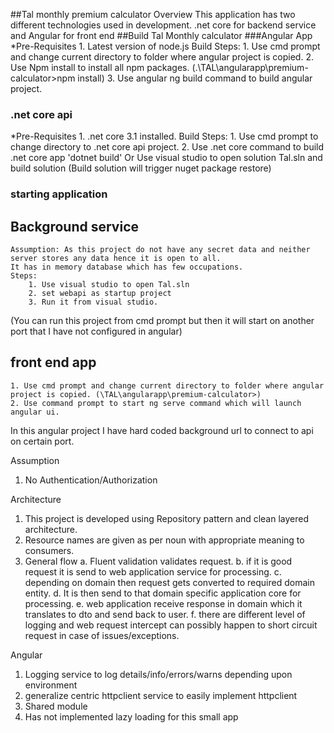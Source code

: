 ##Tal monthly premium calculator Overview
This application has two different technologies used in development. .net core for backend service and Angular for front end
##Build Tal Monthly calculator
###Angular App
*Pre-Requisites
	1. Latest version of node.js
Build Steps:
	1. Use cmd prompt and change current directory to folder where angular project is copied. 
	2. Use Npm install to install all npm packages. (.\TAL\angularapp\premium-calculator>npm install)
	3. Use angular ng build command to build angular project.

### .net core api
*Pre-Requisites
	1. .net core 3.1 installed. 
Build Steps:
	1. Use cmd prompt to change directory to .net core api project.
	2. Use .net core command to build .net core app 'dotnet build'
	Or
	Use visual studio to open solution Tal.sln and build solution (Build solution will trigger nuget package restore)

### starting application
## Background service
	Assumption: As this project do not have any secret data and neither server stores any data hence it is open to all. 
	It has in memory database which has few occupations.
	Steps:
		1. Use visual studio to open Tal.sln
		2. set webapi as startup project
		3. Run it from visual studio.
(You can run this project from cmd prompt but then it will start on another port that I have not configured in angular)

## front end app
	1. Use cmd prompt and change current directory to folder where angular project is copied. (\TAL\angularapp\premium-calculator>)
	2. Use command prompt to start ng serve command which will launch angular ui. 
In this angular project I have hard coded background url to connect to api on certain port.


Assumption
1. No Authentication/Authorization

Architecture
1. This project is developed using Repository pattern and clean layered architecture.
2. Resource names are given as per noun with appropriate meaning to consumers.
3. General flow
  a. Fluent validation validates request.
  b. if it is good request it is send to web application service for processing.
  c. depending on domain then request gets converted to required domain entity.
  d. It is then send to that domain specific application core for processing.
  e. web application receive response in domain which it translates to dto and send back to user.
  f. there are different level of logging and web request intercept can possibly happen to short circuit request in case of issues/exceptions.
  
 Angular
1. Logging service to log details/info/errors/warns depending upon environment
2. generalize centric httpclient service to easily implement httpclient
3. Shared module
4. Has not implemented lazy loading for this small app
